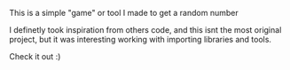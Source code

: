 This is a simple "game" or tool I made to get a random number

I definetly took inspiration from others code, and this isnt the most original project, but it was interesting working with importing libraries and tools.

Check it out :)

